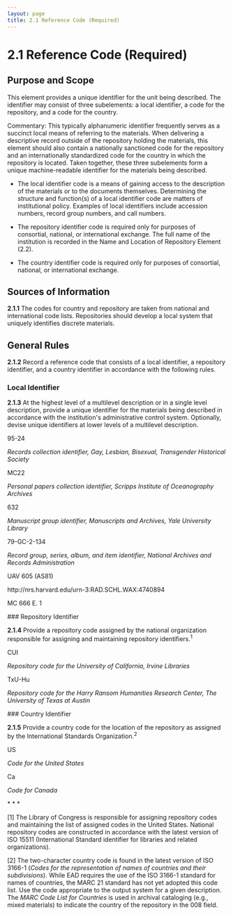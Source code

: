 ```yaml
---
layout: page
title: 2.1 Reference Code (Required)
---
```

# 2.1 Reference Code (Required)

## Purpose and Scope

This element provides a unique identifier for the unit being described. The identifier may consist of three subelements: a local identifier, a code for the repository, and a code for the country.

Commentary: This typically alphanumeric identifier frequently serves as a succinct local means of referring to the materials. When delivering a descriptive record outside of the repository holding the materials, this element should also contain a nationally sanctioned code for the repository and an internationally standardized code for the country in which the repository is located. Taken together, these three subelements form a unique machine-readable identifier for the materials being described.

*   The local identifier code is a means of gaining access to the description of the materials or to the documents themselves. Determining the structure and function(s) of a local identifier code are matters of institutional policy. Examples of local identifiers include accession numbers, record group numbers, and call numbers.

*   The repository identifier code is required only for purposes of consortial, national, or international exchange. The full name of the institution is recorded in the Name and Location of Repository Element (2.2).
*   The country identifier code is required only for purposes of consortial, national, or international exchange.

## Sources of Information

**2.1.1** The codes for country and repository are taken from national and international code lists. Repositories should develop a local system that uniquely identifies discrete materials.

## General Rules

**2.1.2** Record a reference code that consists of a local identifier, a repository identifier, and a country identifier in accordance with the following rules.

### Local Identifier

**2.1.3** At the highest level of a multilevel description or in a single level description, provide a unique identifier for the materials being described in accordance with the institution's administrative control system. Optionally, devise unique identifiers at lower levels of a multilevel description.

<p class="dacs-example">95-24</p>
<p class="dacs-example"><em>Records collection identifier, Gay, Lesbian, Bisexual, Transgender Historical Society</em></p>
<p class="dacs-example">MC22</p>
<p class="dacs-example"><em>Personal papers collection identifier, Scripps Institute of Oceanography Archives</em></p>
<p class="dacs-example">632</p>
<p class="dacs-example"><em>Manuscript group identifier, Manuscripts and Archives, Yale University Library</em></p>
<p class="dacs-example">79-GC-2-134</p>
<p class="dacs-example"><em>Record group, series, album, and item identifier, National Archives and Records Administration</em></p>
<p class="dacs-example">UAV 605 (AS81)</p>
<p class="dacs-example">http://nrs.harvard.edu/urn-3:RAD.SCHL.WAX:4740894</p>
<p class="dacs-example">MC 666 E. 1</p>
### Repository Identifier

**2.1.4** Provide a repository code assigned by the national organization responsible for assigning and maintaining repository identifiers.<sup>1</sup>

<p class="dacs-example">CUI</p>
<p class="dacs-example"><em>Repository code for the University of California, Irvine Libraries</em></p>
<p class="dacs-example">TxU-Hu</p>
<p class="dacs-example"><em>Repository code for the Harry Ransom Humanities Research Center, The University of Texas at Austin</em></p>
### Country Identifier

**2.1.5** Provide a country code for the location of the repository as assigned by the International Standards Organization.<sup>2</sup>

<p class="dacs-example">US</p>
<p class="dacs-example"><em>Code for the United States</em></p>
<p class="dacs-example">Ca</p>
<p class="dacs-example"><em>Code for Canada</em></p>
* * *

[1] The Library of Congress is responsible for assigning repository codes and maintaining the list of assigned codes in the United States. National repository codes are constructed in accordance with the latest version of ISO 15511 (International Standard identifier for libraries and related organizations).

[2] The two-character country code is found in the latest version of ISO 3166-1 (_Codes for the representation of names of countries and their subdivisions_). While EAD requires the use of the ISO 3166-1 standard for names of countries, the MARC 21 standard has not yet adopted this code list. Use the code appropriate to the output system for a given description. The _MARC Code List for Countries_ is used in archival cataloging (e.g., mixed materials) to indicate the country of the repository in the 008 field.



